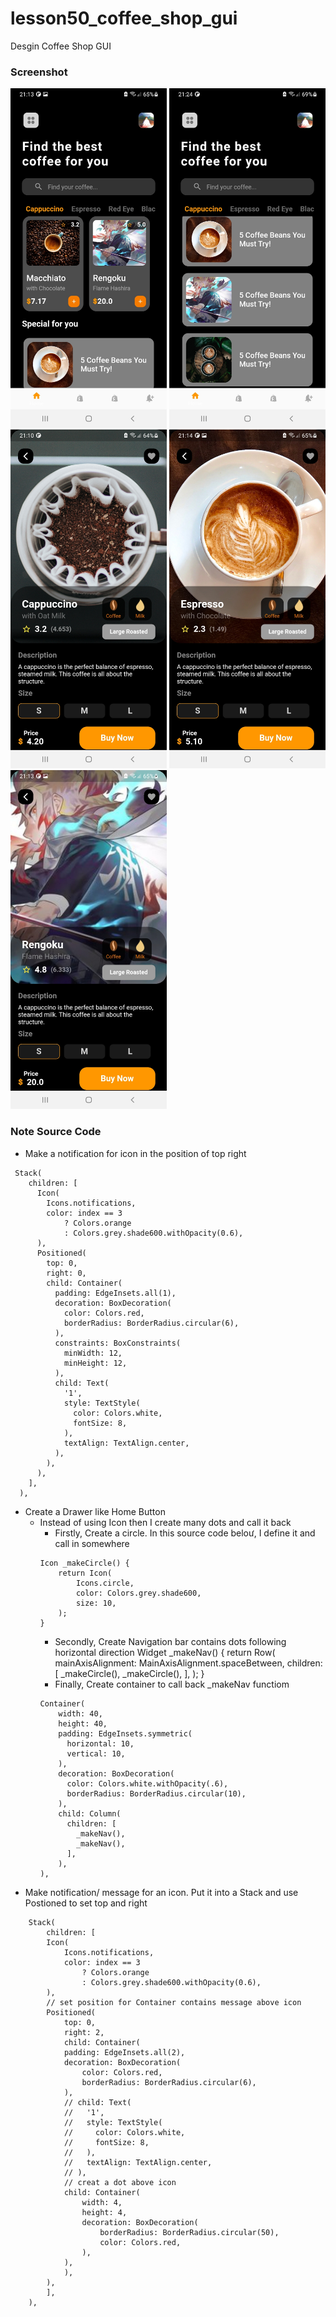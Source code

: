 # lesson50_coffee_shop_gui
Desgin Coffee Shop GUI

### Screenshot
[<img src="assets/screenshot/img_list_coffee.jpg" width="250">](assets/screenshot/img_list_coffee.jpg)
[<img src="assets/screenshot/img_special_list.jpg" width="250">](assets/screenshot/img_special_list.jpg)
[<img src="assets/screenshot/img_coffe_detials_cappuccino.jpg" width="250">](assets/screenshot/img_coffe_detials_cappuccino.jpg)
[<img src="assets/screenshot/img_coffee_details.jpg" width="250">](assets/screenshot/img_coffee_details.jpg)
[<img src="assets/screenshot/img_coffee_detail_rengoku.jpg" width="250">](assets/screenshot/img_coffee_detail_rengoku.jpg)

### Note Source Code  
- Make a notification for icon in the position of top right
```
 Stack(
    children: [
      Icon(
        Icons.notifications,
        color: index == 3
            ? Colors.orange
            : Colors.grey.shade600.withOpacity(0.6),
      ),
      Positioned(
        top: 0,
        right: 0,
        child: Container(
          padding: EdgeInsets.all(1),
          decoration: BoxDecoration(
            color: Colors.red,
            borderRadius: BorderRadius.circular(6),
          ),
          constraints: BoxConstraints(
            minWidth: 12,
            minHeight: 12,
          ),
          child: Text(
            '1',
            style: TextStyle(
              color: Colors.white,
              fontSize: 8,
            ),
            textAlign: TextAlign.center,
          ),
        ),
      ),
    ],
  ),
```
- Create a Drawer like Home Button
    - Instead of using Icon then I create many dots and call it back
        - Firstly, Create a circle. In this source code beloư, I define it and call in somewhere 
        ```
        Icon _makeCircle() {
            return Icon(
                Icons.circle,
                color: Colors.grey.shade600,
                size: 10,
            );
        } 
        ```
        - Secondly, Create Navigation bar contains dots following horizontal direction
        Widget _makeNav() {
            return Row(
                mainAxisAlignment: MainAxisAlignment.spaceBetween,
                children: [
                    _makeCircle(),
                    _makeCircle(),
                ],
            );
        }
        - Finally, Create container to call back _makeNav functiom 
        ```
        Container(
            width: 40,
            height: 40,
            padding: EdgeInsets.symmetric(
              horizontal: 10,
              vertical: 10,
            ),
            decoration: BoxDecoration(
              color: Colors.white.withOpacity(.6),
              borderRadius: BorderRadius.circular(10),
            ),
            child: Column(
              children: [
                _makeNav(),
                _makeNav(),
              ],
            ),
        ),
        ```
- Make notification/ message for an icon. Put it into a Stack and use Postioned to set top and right
```
    Stack(
        children: [
        Icon(
            Icons.notifications,
            color: index == 3
                ? Colors.orange
                : Colors.grey.shade600.withOpacity(0.6),
        ),
        // set position for Container contains message above icon
        Positioned(
            top: 0,
            right: 2,
            child: Container(
            padding: EdgeInsets.all(2),
            decoration: BoxDecoration(
                color: Colors.red,
                borderRadius: BorderRadius.circular(6),
            ),
            // child: Text(
            //   '1',
            //   style: TextStyle(
            //     color: Colors.white,
            //     fontSize: 8,
            //   ),
            //   textAlign: TextAlign.center,
            // ),
            // creat a dot above icon
            child: Container(
                width: 4,
                height: 4,
                decoration: BoxDecoration(
                    borderRadius: BorderRadius.circular(50),
                    color: Colors.red,
                ),
            ),
            ),
        ),
        ],
    ),
```

